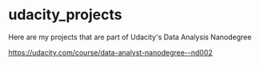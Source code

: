 # udacity_projects
Here are my projects that are part of Udacity's Data Analysis Nanodegree

https://udacity.com/course/data-analyst-nanodegree--nd002
